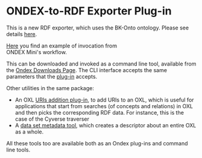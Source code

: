 # ONDEX-to-RDF Exporter Plug-in

This is a new RDF exporter, which uses the BK-Onto ontology. Please see details [here](src/main/java/net/sourceforge/ondex/rdf/export/package-info.java).

[Here](src/main/assembly/resources/examples/text_mining_wf.xml) you find an example of invocation from  
ONDEX Mini's workflow.  

This can be downloaded and invoked as a command line tool, available from the [Ondex Downloads Page][10]. 
The CLI interface accepts the same parameters that the [plug-in][20] accepts.

Other utilities in the same package:

* An OXL [URIs addition plug-in][30], to add URIs to an OXL, which is useful for applications that start from
  searches (of concepts and relations) in OXL and then picks the corresponding RDF data. For instance, this
  is the case of the Cyverse traverser
* A [data set metadata tool][40], which creates a descriptor about an entire OXL as a whole.

All these tools too are available both as an Ondex plug-ins and command line tools.

[10]: https://github.com/Rothamsted/knetbuilder/wiki/Downloads#rdf-exporter
[20]: https://github.com/Rothamsted/knetbuilder/blob/master/ondex-knet-builder/modules/rdf-export-2/src/main/java/net/sourceforge/ondex/rdf/export/RDFExporterPlugin.java
[30]: https://github.com/Rothamsted/knetbuilder/blob/master/ondex-knet-builder/modules/rdf-export-2/src/main/java/net/sourceforge/ondex/rdf/export/URIAdditionPlugin.java
[40]: https://github.com/Rothamsted/knetbuilder/blob/master/ondex-knet-builder/modules/rdf-export-2/src/main/java/net/sourceforge/ondex/rdf/export/graphdescriptor/OndexGraphDescriptorTool.java
